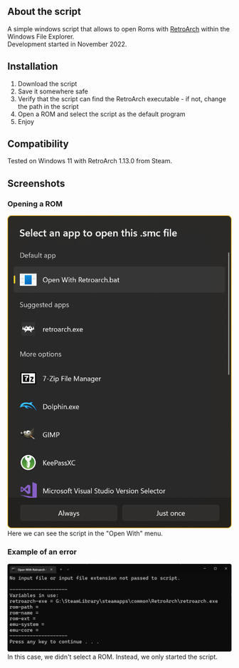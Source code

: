 ## About the script
A simple windows script that allows to open Roms with [RetroArch](https://github.com/libretro/RetroArch) within the Windows File Explorer.  
Development started in November 2022.

## Installation
1. Download the script
2. Save it somewhere safe
3. Verify that the script can find the RetroArch executable - if not, change the path in the script
4. Open a ROM and select the script as the default program
5. Enjoy

## Compatibility
Tested on Windows 11 with RetroArch 1.13.0 from Steam.

## Screenshots

### Opening a ROM
![Open With](screenshots/open_with_smc.png)
Here we can see the script in the "Open With" menu.

### Example of an error
![Error](screenshots/error.png)
In this case, we didn't select a ROM. Instead, we only started the script.
